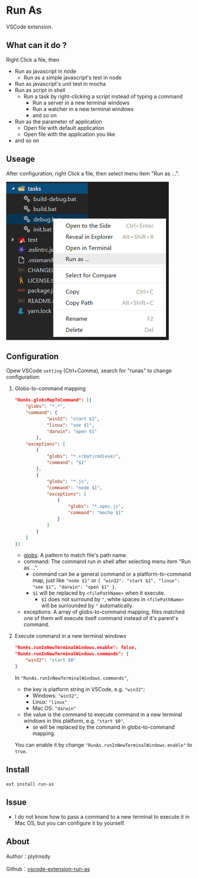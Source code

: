 # Run As

VSCode extension.

## What can it do ?

Right Click a file, then
- Run as javascript in node
  - Run as a simple javascript's test in node
- Run as javascript's unit test in mocha
- Run as script in shell
  - Run a task by right-clicking a script instead of typing a command
    - Run a server in a new terminal windows
    - Run a watcher in a new terminal windows
    - and so on
- Run as the parameter of application
  - Open file with default application
  - Open file with the application you like
- and so on

## Useage

After configuration, right Click a file, then select menu item "Run as ...".

![preview](./images/preview.png)

## Configuration

Opew VSCode `setting` (Ctrl+Comma), search for "runas" to change configuration:

1. Globs-to-command mapping

    ```json
    "RunAs.globsMapToCommand": [{
        "globs": "*.*",
        "command": {
                "win32": "start $1",
                "linux": "see $1",
                "darwin": "open $1"
            },
        "exceptions": [
            {
                "globs": "*.+(bat|cmd|exe)",
                "command": "$1"
            },
            {
                "globs": "*.js",
                "command": "node $1",
                "exceptions": [
                    {
                        "globs": "*.spec.js",
                        "command": "mocha $1"
                    }
                ]
            }
        ]
    }]
    ```

    - [globs](https://github.com/isaacs/node-glob): A pattern to match file's path name.
    - command: The command run in shell after selecting menu item "Run as ...".
      - command can be a general command or a platform-to-command map, just like `"node $1"` or `{ "win32": "start $1", "linux": "see $1", "darwin": "open $1" }`.
      - `$1` will be replaced by `<filePathName>` when it execute.
        - `$1` does not surround by `"`, white spaces in `<filePathName>` will be surrounded by `"` automatically.
    - exceptions: A array of globs-to-command mapping, files matched one of them will execute itself command instead of it's parent's command.

2. Execute command in a new terminal windows

    ```json
    "RunAs.runInNewTerminalWindows.enable": false,
    "RunAs.runInNewTerminalWindows.commands": {
        "win32": "start $0"
    }
    ```

    In `"RunAs.runInNewTerminalWindows.commands"`,
    - the key is platform string in VSCode, e.g. `"win32"`;
        - Windows: `"win32"`,
        - Linux: `"linux"`
        - Mac OS: `"darwin"`
    - the value is the command to execute command in a new terminal windows in this platform, e.g. `"start $0"`.
        - `$0` will be replaced by the command in globs-to-command mapping.

    You can enable it by change `"RunAs.runInNewTerminalWindows.enable"` to `true`.

## Install

```
ext install run-as
```

## Issue

- I do not know how to pass a command to a new terminal to execute it in Mac OS, but you can configure it by yourself.

## About

Author：plylrnsdy

Github：[vscode-extension-run-as](https://github.com/plylrnsdy/vscode-extension-run-as)